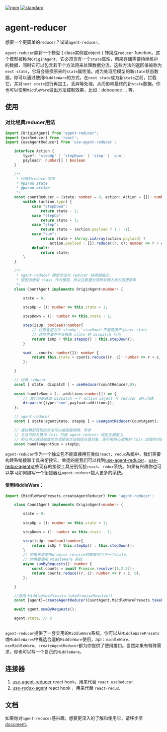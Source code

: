 [![npm][npm-image]][npm-url]
[![standard][standard-image]][standard-url]

[npm-image]: https://img.shields.io/npm/v/agent-reducer.svg?style=flat-square
[npm-url]: https://www.npmjs.com/package/agent-reducer
[standard-image]: https://img.shields.io/badge/code%20style-standard-brightgreen.svg?style=flat-square
[standard-url]: http://npm.im/standard

# agent-reducer

想要一个更简单的`reducer`？试试`agent-reducer`。

`agent-reducer`能将一个模型 ( class实例或object ) 转换成`reducer` function。这个模型被称为`OriginAgent`，它必须含有一个`state`属性，用来存储需要持续维护的数据，同时它可以包含若干个方法用来处理数据分流。这些方法的返回值被称为`next state`，它将会替换原来的`state`属性值，成为处理后模型的新`state`状态数据。你可以通过使用`MiddleWare`的方式，在`next state`成为新`state`之前，拦截它，并对`next state`进行再加工，丢弃等处理，从而影响最终的新`state`数据。你也可以使用`MiddleWare`做出方法控制效果，比如：debounce ... 等。

## 使用

### 对比经典reducer用法
```typescript
import {OriginAgent} from "agent-reducer";
import {useReducer} from 'react';
import {useAgentReducer} from 'use-agent-reducer';

    interface Action {
        type?: 'stepUp' | 'stepDown' | 'step' | 'sum',
        payload?: number[] | boolean
    }

    /**
     * 经典的reducer写法
     * @param state
     * @param action
     */
    const countReducer = (state: number = 0, action: Action = {}): number => {
        switch (action.type) {
            case "stepDown":
                return state - 1;
            case "stepUp":
                return state + 1;
            case "step":
                return state + (action.payload ? 1 : -1);
            case "sum":
                return state + (Array.isArray(action.payload) ?
                    action.payload : []).reduce((r, c): number => r + c, 0);
            default:
                return state;
        }
    }

    /**
     * agent-reducer 模型写法与 reducer 经典很接近，
     * 但因为使用 class 作为模型，所以在数据分流和处理入参方面更简单
     */
    class CountAgent implements OriginAgent<number> {

        state = 0;
        
        stepUp = (): number => this.state + 1;

        stepDown = (): number => this.state - 1;

        step(isUp: boolean):number{ 
            // 内部复用方法'stepUp','stepDown'不能直接产生next state
            // 这些方法并不会触发 state 的 dispatch 行为
            return isUp ? this.stepUp() : this.stepDown();
        }

        sum(...counts: number[]): number {
            return this.state + counts.reduce((r, c): number => r + c, 0);
        };

    }

    // 经典 reducer
    const [ state, dispatch ] = useReducer(countReducer,0);
    
    const handleSum = (...additions:number[]) => {
        // 我们只能通过 dispatch 一个 action object 与 reducer 进行沟通
        dispatch({type:'sum',payload:additions});
    };

    // agent-reducer
    const { state:agentState, stepUp } = useAgentReducer(CountAgent);

    // 通过模型获取的方法可以被直接调用，传参
    // 方法中的关键词 this 已被 agent-reducer 绑定在模型上，
    // 所以可以通过赋值的方式把该方法赋给任意对象，而不用担心调用时 this 出错的问题
    const handleAgentSum = stepUp;
```
`agent-reducer`作为一个独立包不能直接用在类似`react`、`redux`系统中，我们需要构建系统接驳工具来衔接它。幸运的是我们可以找到[use-agent-reducer](https://www.npmjs.com/package/use-agent-reducer)、[use-redux-agent](https://www.npmjs.com/package/use-redux-agent)这些现存的接驳工具分别衔接`react`、`redux`系统。如果有兴趣你也可以学习如何编写一个衔接器让`agent-reducer`接入更多的系统。

#### 使用MiddleWare：

```typescript
import {MiddleWarePresets,createAgentReducer} from 'agent-reducer';

    class CountAgent implements OriginAgent<number> {

        state = 0;
        
        stepUp = (): number => this.state + 1;

        stepDown = (): number => this.state - 1;

        step(isUp: boolean):number{ 
            return isUp ? this.stepUp() : this.stepDown();
        }
        // 如果希望使用promise resolve的数据作为下一个state,
        // 你需要使用 MiddleWare 系统
        async sumByRequests(): number {
            const counts = await Promise.resolve([1,2,3]);
            return counts.reduce((r, c): number => r + c, 0);
        };

    }

    //使用 MiddleWarePresets.takePromiseResolve() 
    const {agent}=createAgentReducer(CountAgent,MiddleWarePresets.takePromiseResolve());

    await agent.sumByRequests();

    agent.state; // 6
    
```
`agent-reducer`提供了一套实用的`MiddleWare`系统，你可以从`MiddleWarePresets`或`MiddleWares`中挑选合适的`MiddleWare`使用，api：`middleWare`、`useMiddleWare`、`createAgentReducer`都为你提供了使用接口。当然如果有特殊需求，你也可以写一个自己的`MiddleWare`。

## 连接器
1. [use-agent-reducer](https://www.npmjs.com/package/use-agent-reducer) react hook，用来代替 `react useReducer`.
2. [use-redux-agent](https://www.npmjs.com/package/use-redux-agent) react hook ，用来代替 `react-redux`.

## 文档

如果你对`agent-reducer`感兴趣，想要更深入的了解和使用它，请移步至[document](https://github.com/filefoxper/agent-reducer/blob/master/documents/zh/index.md)。